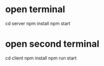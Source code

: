 
# open terminal
cd server
npm install
npm start

# open second terminal
cd client
npm install
npm run start
```
